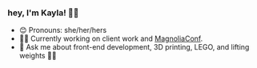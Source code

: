 ### hey, I'm Kayla! 🙋‍♀️

- 😊 Pronouns: she/her/hers
- 👩‍💻 Currently working on client work and [MagnoliaConf](https://2025.magnoliaconf.com).
- 💬 Ask me about front-end development, 3D printing, LEGO, and lifting weights 🏋️‍♀️

<!--
**kaylasween/kaylasween** is a ✨ _special_ ✨ repository because its `README.md` (this file) appears on your GitHub profile.

Here are some ideas to get you started:

- 🔭 I’m currently working on ...
- 🌱 I’m currently learning ...
- 👯 I’m looking to collaborate on ...
- 🤔 I’m looking for help with ...
- 💬 Ask me about ...
- 📫 How to reach me: ...
- 😄 Pronouns: ...
- ⚡ Fun fact: ...
-->
